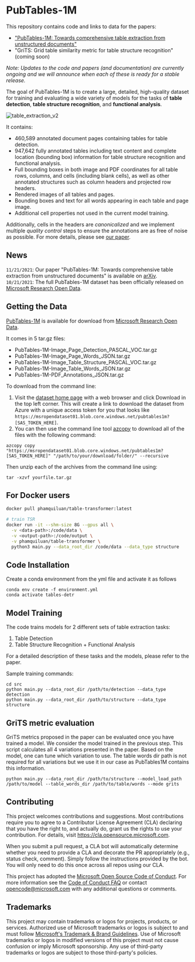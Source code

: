 # PubTables-1M

This repository contains code and links to data for the papers:
- ["PubTables-1M: Towards comprehensive table extraction from unstructured documents"](https://arxiv.org/pdf/2110.00061.pdf)
- "GriTS: Grid table similarity metric for table structure recognition" (coming soon)

*Note: Updates to the code and papers (and documentation) are currently ongoing and we will announce when each of these is ready for a stable release.*

The goal of PubTables-1M is to create a large, detailed, high-quality dataset for training and evaluating a wide variety of models for the tasks of **table detection**, **table structure recognition**, and **functional analysis**.

![table_extraction_v2](https://user-images.githubusercontent.com/10793386/139559159-cd23c972-8731-48ed-91df-f3f27e9f4d79.jpg)

It contains:
- 460,589 annotated document pages containing tables for table detection.
- 947,642 fully annotated tables including text content and complete location (bounding box) information for table structure recognition and functional analysis.
- Full bounding boxes in both image and PDF coordinates for all table rows, columns, and cells (including blank cells), as well as other annotated structures such as column headers and projected row headers.
- Rendered images of all tables and pages.
- Bounding boxes and text for all words appearing in each table and page image.
- Additional cell properties not used in the current model training.

Additionally, cells in the headers are *canonicalized* and we implement multiple *quality control* steps to ensure the annotations are as free of noise as possible. For more details, please see [our paper](https://arxiv.org/pdf/2110.00061.pdf).

## News
`11/21/2021`: Our paper "PubTables-1M: Towards comprehensive table extraction from unstructured documents" is available on [arXiv](https://arxiv.org/pdf/2110.00061.pdf).\
`10/21/2021`: The full PubTables-1M dataset has been officially released on [Microsoft Research Open Data](https://msropendata.com/datasets/505fcbe3-1383-42b1-913a-f651b8b712d3).

## Getting the Data
[PubTables-1M](https://msropendata.com/datasets/505fcbe3-1383-42b1-913a-f651b8b712d3) is available for download from [Microsoft Research Open Data](https://msropendata.com/).

It comes in 5 tar.gz files:
- PubTables-1M-Image_Page_Detection_PASCAL_VOC.tar.gz
- PubTables-1M-Image_Page_Words_JSON.tar.gz
- PubTables-1M-Image_Table_Structure_PASCAL_VOC.tar.gz
- PubTables-1M-Image_Table_Words_JSON.tar.gz
- PubTables-1M-PDF_Annotations_JSON.tar.gz

To download from the command line:
1. Visit the [dataset home page](https://msropendata.com/datasets/505fcbe3-1383-42b1-913a-f651b8b712d3) with a web browser and click Download in the top left corner. This will create a link to download the dataset from Azure with a unique access token for you that looks like `https://msropendataset01.blob.core.windows.net/pubtables1m?[SAS_TOKEN_HERE]`.
2. You can then use the command line tool [azcopy](https://docs.microsoft.com/en-us/azure/storage/common/storage-use-azcopy-v10) to download all of the files with the following command:
```
azcopy copy "https://msropendataset01.blob.core.windows.net/pubtables1m?[SAS_TOKEN_HERE]" "/path/to/your/download/folder/" --recursive
```

Then unzip each of the archives from the command line using:
```
tar -xzvf yourfile.tar.gz
```

## For Docker users

```bash
docker pull phamquiluan/table-transformer:latest

# train TSR
docker run -it --shm-size 8G --gpus all \
  -v <data-path>:/code/data \
  -v <output-path>:/code/output \
  -v phamquiluan/table-transformer \
  python3 main.py --data_root_dir /code/data --data_type structure
```


## Code Installation
Create a conda environment from the yml file and activate it as follows
```
conda env create -f environment.yml
conda activate tables-detr
```

## Model Training
The code trains models for 2 different sets of table extraction tasks:

1. Table Detection
2. Table Structure Recognition + Functional Analysis

For a detailed description of these tasks and the models, please refer to the paper.

Sample training commands:

```
cd src
python main.py --data_root_dir /path/to/detection --data_type detection
python main.py --data_root_dir /path/to/structure --data_type structure
```

## GriTS metric evaluation
GriTS metrics proposed in the paper can be evaluated once you have trained a
model. We consider the model trained in the previous step. This script
calculates all 4 variations presented in the paper. Based on the model, one can
tune which variation to use. The table words dir path is not required for all
variations but we use it in our case as PubTables1M contains this information.

```
python main.py --data_root_dir /path/to/structure --model_load_path /path/to/model --table_words_dir /path/to/table/words --mode grits
```

## Contributing

This project welcomes contributions and suggestions.  Most contributions require you to agree to a
Contributor License Agreement (CLA) declaring that you have the right to, and actually do, grant us
the rights to use your contribution. For details, visit https://cla.opensource.microsoft.com.

When you submit a pull request, a CLA bot will automatically determine whether you need to provide
a CLA and decorate the PR appropriately (e.g., status check, comment). Simply follow the instructions
provided by the bot. You will only need to do this once across all repos using our CLA.

This project has adopted the [Microsoft Open Source Code of Conduct](https://opensource.microsoft.com/codeofconduct/).
For more information see the [Code of Conduct FAQ](https://opensource.microsoft.com/codeofconduct/faq/) or
contact [opencode@microsoft.com](mailto:opencode@microsoft.com) with any additional questions or comments.

## Trademarks

This project may contain trademarks or logos for projects, products, or services. Authorized use of Microsoft 
trademarks or logos is subject to and must follow 
[Microsoft's Trademark & Brand Guidelines](https://www.microsoft.com/en-us/legal/intellectualproperty/trademarks/usage/general).
Use of Microsoft trademarks or logos in modified versions of this project must not cause confusion or imply Microsoft sponsorship.
Any use of third-party trademarks or logos are subject to those third-party's policies.
